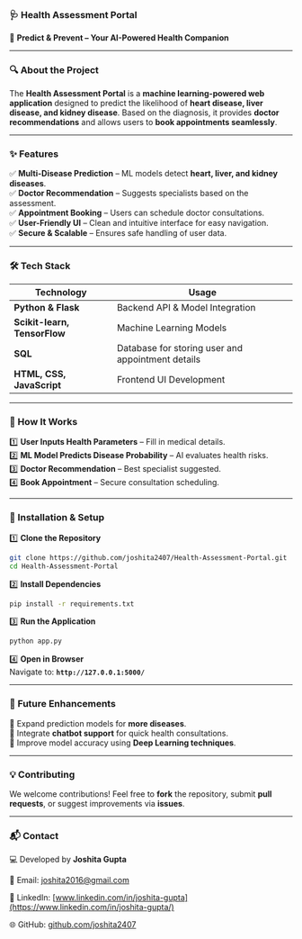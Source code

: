 ### **🩺 Health Assessment Portal**  
🚀 **Predict & Prevent – Your AI-Powered Health Companion**  

---

### **🔍 About the Project**  
The **Health Assessment Portal** is a **machine learning-powered web application** designed to predict the likelihood of **heart disease, liver disease, and kidney disease**. Based on the diagnosis, it provides **doctor recommendations** and allows users to **book appointments seamlessly**.  

---

### **✨ Features**  
✅ **Multi-Disease Prediction** – ML models detect **heart, liver, and kidney diseases**.  
✅ **Doctor Recommendation** – Suggests specialists based on the assessment.  
✅ **Appointment Booking** – Users can schedule doctor consultations.  
✅ **User-Friendly UI** – Clean and intuitive interface for easy navigation.  
✅ **Secure & Scalable** – Ensures safe handling of user data.  

---

### **🛠️ Tech Stack**  
| Technology | Usage |  
|------------|--------|  
| **Python & Flask** | Backend API & Model Integration |  
| **Scikit-learn, TensorFlow** | Machine Learning Models |  
| **SQL** | Database for storing user and appointment details |  
| **HTML, CSS, JavaScript** | Frontend UI Development |  

---

### **📌 How It Works**  
1️⃣ **User Inputs Health Parameters** – Fill in medical details.  
2️⃣ **ML Model Predicts Disease Probability** – AI evaluates health risks.  
3️⃣ **Doctor Recommendation** – Best specialist suggested.  
4️⃣ **Book Appointment** – Secure consultation scheduling.  

---

### **🚀 Installation & Setup**  

1️⃣ **Clone the Repository**  
```bash
git clone https://github.com/joshita2407/Health-Assessment-Portal.git
cd Health-Assessment-Portal
```
  
2️⃣ **Install Dependencies**  
```bash
pip install -r requirements.txt
```
  
3️⃣ **Run the Application**  
```bash
python app.py
```
  
4️⃣ **Open in Browser**  
Navigate to: **`http://127.0.0.1:5000/`**  

---

### **🚀 Future Enhancements**  
🔹 Expand prediction models for **more diseases**.  
🔹 Integrate **chatbot support** for quick health consultations.  
🔹 Improve model accuracy using **Deep Learning techniques**.  

---

### **💡 Contributing**  
We welcome contributions! Feel free to **fork** the repository, submit **pull requests**, or suggest improvements via **issues**.  
  
---

### **📬 Contact** 

💻 Developed by **Joshita Gupta**

📧 Email: joshita2016@gmail.com

🔗 LinkedIn: [www.linkedin.com/in/joshita-gupta](https://www.linkedin.com/in/joshita-gupta/)

🌐 GitHub: [github.com/joshita2407](https://github.com/joshita2407)
